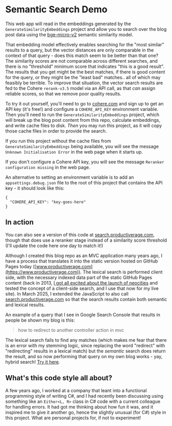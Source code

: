 # Semantic Search Demo

This web app will read in the embeddings generated by the `GenerateSimilarityEmbeddings` project and allow you to search over the blog post data using the [bge-micro-v2](https://huggingface.co/TaylorAI/bge-micro-v2) semantic similarity model.

That embedding model effectively enables searching for the "most similar" results to a query, but the vector distances are only comparable in the context of that query - does this match seem to be better than that one? The similarity scores are not comparable across different searches, and there is no "threshold" minimum score that indicates "this is a good result". The results that you get might be the best matches, if there is good content for the query, or they might be the "least bad" matches.. all of which may feasibly be terrible. To improve that situation, the vector search results are fed to the Cohere `rerank-v3.5` model via an API call, as that _can_ assign reliable scores, so that we remove poor quality results.

To try it  out yourself, you'll need to go to [cohere.com](https://cohere.com) and sign up to get an API key (it's free!) and configure a `COHERE_API_KEY` environment variable. Then you'll need to run the `GenerateSimilarityEmbeddings` project, which will break up the blog post content from this repo, calculate embeddings, and write cache files to disk. _Then_ you may run this project, as it will copy those cache files in order to provide the search.

If you run this project without the cache files from `GenerateSimilarityEmbeddings` being available, you will see the message `Unknown Initialisation Error` in the web page when it starts up.

If you don't configure a Cohere API key, you will see the message `Reranker configuration missing` in the web page.

An alternative to setting an environment variable is to add an `appsettings.debug.json` file to the root of this project that contains the API key - it should look like this:

```
{
  "COHERE_API_KEY": "key-goes-here"
}
```

## In action

You can also see a version of this code at [search.productiverage.com](https://search.productiverage.com), though that does use a reranker stage instead of a similarity score threshold (I'll update the code here one day to match it!)

Although I created this blog repo as an MVC application many years ago, I have a process that translates it into the static version hosted on GitHub Pages today ([www.productiverage.com](https://www.productiverage.com)). The lexical search is performed client side, with the necessary indexed data part of the static GitHub Pages content (back in 2013, [I got all excited about the launch of neocities](https://www.productiverage.com/the-neocities-challenge-aka-the-full-text-indexer-goes-clientside) and tested the concept of a client-side search, and I use that now for my live site). In March 2025, I extended the JavaScript to also call [search.productiverage.com](https://search.productiverage.com) so that the search results contain both semantic and lexical results.

An example of a query that I see in Google Search Console that results in people be shown my blog is this:

> how to redirect to another controller action in mvc

The lexical search fails to find any matches (which makes me fear that there is an error with my stemming logic, since replacing the word "redirect" with "redirecting" results in a lexical match) but the *semantic* search does return the result, and so now performing that query on my own blog works - yay, hybrid search! [Try it here](https://www.productiverage.com/Search?term=how+to+redirect+to+another+controller+action+in+mvc).

## What's this code style all about?

A few years ago, I worked at a company that leant into a functional programming style of writing C#, and I had recently been discussing using something like an `Either<L, R>` class in C# code with a current colleague for handling errors. It had got me thinking about how fun it was, and it inspired me to give it another go, hence the slightly unusual (for C#) style in this project. What are personal projects for, if not to experiment!